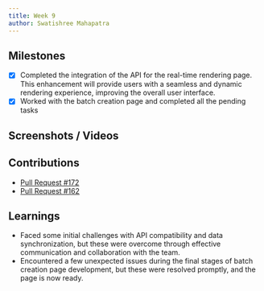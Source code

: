 ```yaml
---
title: Week 9
author: Swatishree Mahapatra 
---
```


## Milestones
- [x] Completed the integration of the API for the real-time rendering page. This enhancement will provide users with a seamless and dynamic rendering experience, improving the overall user interface.
- [x] Worked with the batch creation page and completed all the pending tasks

## Screenshots / Videos 

## Contributions
- [Pull Request #172](https://github.com/Samagra-Development/Doc-Generator/pull/172)
- [Pull Request #162](https://github.com/Samagra-Development/Doc-Generator/pull/162)

## Learnings
- Faced some initial challenges with API compatibility and data synchronization, but these were overcome through effective communication and collaboration with the team.
- Encountered a few unexpected issues during the final stages of batch creation page development, but these were resolved promptly, and the page is now ready.
